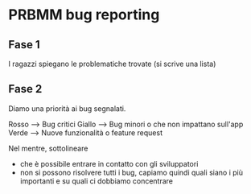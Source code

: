 # PRBMM bug reporting

## Fase 1
I ragazzi spiegano le problematiche trovate (si scrive una lista)

## Fase 2
Diamo una priorità ai bug segnalati.

Rosso --> Bug critici
Giallo --> Bug minori o che non impattano sull'app
Verde --> Nuove funzionalità o feature request

Nel mentre, sottolineare

* che è possibile entrare in contatto con gli sviluppatori
* non si possono risolvere tutti i bug, capiamo quindi quali siano i più importanti e su quali ci dobbiamo concentrare
